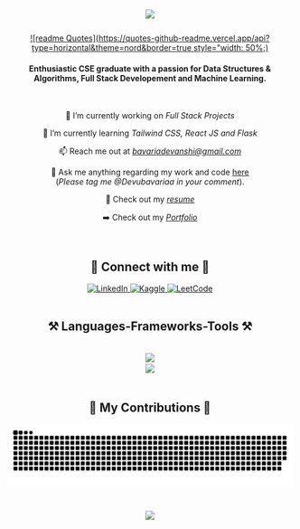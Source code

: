 
<h1 align="center">
    <img src="https://readme-typing-svg.herokuapp.com/?font=Righteous&size=35&center=true&vCenter=true&width=500&height=70&duration=4000&lines=Hi+There!+👋;+I'm+Devanshi+Bavaria!;" />
</h1>

<div align="center">
    
[![readme Quotes](https://quotes-github-readme.vercel.app/api?type=horizontal&theme=nord&border=true style="width: 50%;)](https://github.com/piyushsuthar/github-readme-quotes)

</div>


<h4 align="center">Enthusiastic CSE graduate with a passion for Data Structures & Algorithms, Full Stack Developement and Machine Learning.</h4>

<br/>
<div align="center">
    
🔭 I’m currently working on *Full Stack Projects*

🌱 I’m currently learning *Tailwind CSS, React JS and Flask*

📫 Reach me out at *bavariadevanshi@gmail.com*

💬 Ask me anything regarding my work and code [here](https://github.com/Devubavariaa/Devubavariaa/issues)<br>   (*Please tag me @Devubavariaa in your comment*).

📄 Check out my [*resume*](https://drive.google.com/file/d/1U8PllaW8kW9PURHCj67gb7kD-GmlFlSz/view?usp=sharing)

➡️ Check out my [*Portfolio*](https://devubavariaa.github.io/PORTFOLIO/)

</div>




<br/>
<h2 align="center">🔗 Connect with me 🔗</h2>

<div align="center">
  <a href="https://www.linkedin.com/in/devanshi-bavaria-2a1488231/">
    <img src="https://raw.githubusercontent.com/rahuldkjain/github-profile-readme-generator/master/src/images/icons/Social/linked-in-alt.svg" alt="LinkedIn" height="30" width="40" />
  </a>
  <a href="https://www.kaggle.com/devanshibavaria">
    <img src="https://raw.githubusercontent.com/rahuldkjain/github-profile-readme-generator/master/src/images/icons/Social/kaggle.svg" alt="Kaggle" height="30" width="40" />
  </a>
  <a href="https://leetcode.com/u/devuubavaria/">
    <img src="https://raw.githubusercontent.com/rahuldkjain/github-profile-readme-generator/master/src/images/icons/Social/leet-code.svg" alt="LeetCode" height="30" width="40" />
  </a>
</div>

<br/>
<h2 align="center">⚒️ Languages-Frameworks-Tools ⚒️</h2>
<br/>
<div align="center">
    <img src="https://skillicons.dev/icons?i=react,html,css,vscode,github" /><br>
    <img src="https://skillicons.dev/icons?i=nodejs,python,javascript,typescript,express,firebase,mongodb,c,java,dotnet,mysql,flask,cpp" /><br>
</div>

<br/>

<div align="center">
  <h2>🐍 My Contributions 🐍</h2>

  <img alt="snake eating my contributions" src="https://raw.githubusercontent.com/Devubavariaa/Devubavariaa/output/github-contribution-grid-snake.svg" />
  
</div>
<br/>
<DIV>
<h3 align="center">
    <img src="https://readme-typing-svg.herokuapp.com/?font=Righteous&size=30&center=true&vCenter=true&width=500&height=100&duration=4000&lines=Explore+my+repos!;+Reach+out+to+collaborate!+🚀+🤝;" />
</h3></DIV>


